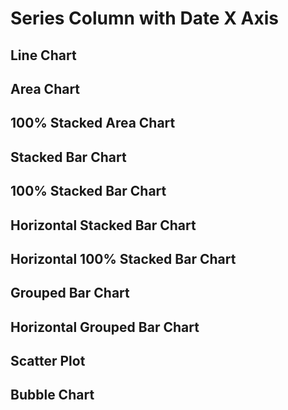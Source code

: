 <script>

let orig = [
    {fed_reserve_district: 'NY', established_date: '2015-01-01', banks: 1},
    {fed_reserve_district: 'SF', established_date: '2017-01-01', banks: 1},
    {fed_reserve_district: 'ATL', established_date: '2017-01-01', banks: 1},
    {fed_reserve_district: 'DAL', established_date: '2017-01-01', banks: 3},
    {fed_reserve_district: 'ATL', established_date: '2018-01-01', banks: 3},
    {fed_reserve_district: 'SF', established_date: '2018-01-01', banks: 3},
    {fed_reserve_district: 'NY', established_date: '2018-01-01', banks: 1},
    {fed_reserve_district: 'DAL', established_date: '2018-01-01', banks: 1},
    {fed_reserve_district: 'ATL', established_date: '2019-01-01', banks: 4},
    {fed_reserve_district: 'NY', established_date: '2019-01-01', banks: 4},
    {fed_reserve_district: 'CHI', established_date: '2019-01-01', banks: 2},
    {fed_reserve_district: 'SF', established_date: '2019-01-01', banks: 1},
    {fed_reserve_district: 'DAL', established_date: '2019-01-01', banks: 2},
    {fed_reserve_district: 'NY', established_date: '2020-01-01', banks: 1},
    {fed_reserve_district: 'ATL', established_date: '2020-01-01', banks: 4},
    {fed_reserve_district: 'SF', established_date: '2020-01-01', banks: 1},
    {fed_reserve_district: 'KC', established_date: '2020-01-01', banks: 1},
    {fed_reserve_district: 'SF', established_date: '2021-01-01', banks: 2},
    {fed_reserve_district: 'ATL', established_date: '2021-01-01', banks: 3},
    {fed_reserve_district: 'CHI', established_date: '2021-01-01', banks: 3},
    {fed_reserve_district: 'DAL', established_date: '2021-01-01', banks: 1}
]


let fullMonths = [
    {fed_reserve_district: 'SF', established_date: '2017-11-01', banks: 1},
    {fed_reserve_district: 'ATL', established_date: '2017-10-15', banks: 1},
    {fed_reserve_district: 'DAL', established_date: '2017-11-01', banks: 3},
    {fed_reserve_district: 'ATL', established_date: '2017-11-01', banks: 3},
    {fed_reserve_district: 'SF', established_date: '2017-12-01', banks: 3},
    {fed_reserve_district: 'NY', established_date: '2017-11-', banks: 1},
    {fed_reserve_district: 'DAL', established_date: '2017-12-01', banks: 1},
    {fed_reserve_district: 'ATL', established_date: '2017-12-01', banks: 4},
    {fed_reserve_district: 'NY', established_date: '2017-12-01', banks: 4},
    {fed_reserve_district: 'CHI', established_date: '2018-01-01', banks: 2},
    {fed_reserve_district: 'SF', established_date: '2018-01-01', banks: 1},
    {fed_reserve_district: 'DAL', established_date: '2018-01-01', banks: 2},
    {fed_reserve_district: 'NY', established_date: '2018-01-01', banks: 1},
    {fed_reserve_district: 'ATL', established_date: '2018-01-01', banks: 4},
    {fed_reserve_district: 'SF', established_date: '2018-03-01', banks: 1},
    {fed_reserve_district: 'KC', established_date: '2018-03-01', banks: 1},
    {fed_reserve_district: 'SF', established_date: '2018-04-01', banks: 2},
    {fed_reserve_district: 'ATL', established_date: '2018-04-01', banks: 3},
    {fed_reserve_district: 'CHI', established_date: '2018-05-01', banks: 3},
    {fed_reserve_district: 'DAL', established_date: '2018-05-01', banks: 1}
]

let nulls = [
    {fed_reserve_district: 'NY', established_date: '2015-01-01', banks: 1},
    {fed_reserve_district: 'SF', established_date: '2015-01-01', banks: null},
    {fed_reserve_district: 'ATL', established_date: '2015-01-01', banks: null},
    {fed_reserve_district: 'DAL', established_date: '2015-01-01', banks: null},
    {fed_reserve_district: 'KC', established_date: '2015-01-01', banks: null},
    {fed_reserve_district: 'CHI', established_date: '2015-01-01', banks: null},
    
    {fed_reserve_district: 'NY', established_date: '2016-01-01', banks: null},
    {fed_reserve_district: 'SF', established_date: '2016-01-01', banks: null},
    {fed_reserve_district: 'ATL', established_date: '2016-01-01', banks: null},
    {fed_reserve_district: 'DAL', established_date: '2016-01-01', banks: null},
    {fed_reserve_district: 'KC', established_date: '2016-01-01', banks: null},
    {fed_reserve_district: 'CHI', established_date: '2016-01-01', banks: null},

    {fed_reserve_district: 'SF', established_date: '2017-01-01', banks: 1},
    {fed_reserve_district: 'ATL', established_date: '2017-01-01', banks: 1},
    {fed_reserve_district: 'DAL', established_date: '2017-01-01', banks: 3},
    {fed_reserve_district: 'KC', established_date: '2017-01-01', banks: null},
    {fed_reserve_district: 'CHI', established_date: '2017-01-01', banks: null},
    {fed_reserve_district: 'NY', established_date: '2017-01-01', banks: null},

    {fed_reserve_district: 'ATL', established_date: '2018-01-01', banks: 3},
    {fed_reserve_district: 'SF', established_date: '2018-01-01', banks: 3},
    {fed_reserve_district: 'NY', established_date: '2018-01-01', banks: 1},
    {fed_reserve_district: 'DAL', established_date: '2018-01-01', banks: 1},
    {fed_reserve_district: 'CHI', established_date: '2018-01-01', banks: null},
    {fed_reserve_district: 'KC', established_date: '2018-01-01', banks: null},

    {fed_reserve_district: 'ATL', established_date: '2019-01-01', banks: 4},
    {fed_reserve_district: 'NY', established_date: '2019-01-01', banks: 4},
    {fed_reserve_district: 'CHI', established_date: '2019-01-01', banks: 2},
    {fed_reserve_district: 'SF', established_date: '2019-01-01', banks: 1},
    {fed_reserve_district: 'DAL', established_date: '2019-01-01', banks: 2},
    {fed_reserve_district: 'KC', established_date: '2019-01-01', banks: null},

    {fed_reserve_district: 'NY', established_date: '2020-01-01', banks: 1},
    {fed_reserve_district: 'ATL', established_date: '2020-01-01', banks: 4},
    {fed_reserve_district: 'SF', established_date: '2020-01-01', banks: 1},
    {fed_reserve_district: 'KC', established_date: '2020-01-01', banks: 1},
    {fed_reserve_district: 'CHI', established_date: '2020-01-01', banks: null},
    {fed_reserve_district: 'DAL', established_date: '2020-01-01', banks: null},

    {fed_reserve_district: 'SF', established_date: '2021-01-01', banks: 2},
    {fed_reserve_district: 'ATL', established_date: '2021-01-01', banks: 3},
    {fed_reserve_district: 'CHI', established_date: '2021-01-01', banks: 3},
    {fed_reserve_district: 'DAL', established_date: '2021-01-01', banks: 1},
    {fed_reserve_district: 'KC', established_date: '2021-01-01', banks: null},
    {fed_reserve_district: 'NY', established_date: '2021-01-01', banks: null}
]

let full = [
    {fed_reserve_district: 'NY', established_date: '2015-01-01', banks: 1},
    {fed_reserve_district: 'SF', established_date: '2015-01-01', banks: 0},
    {fed_reserve_district: 'ATL', established_date: '2015-01-01', banks: 0},
    {fed_reserve_district: 'DAL', established_date: '2015-01-01', banks: 0},
    {fed_reserve_district: 'KC', established_date: '2015-01-01', banks: 0},
    {fed_reserve_district: 'CHI', established_date: '2015-01-01', banks: 0},
    
    {fed_reserve_district: 'NY', established_date: '2016-01-01', banks: 0},
    {fed_reserve_district: 'SF', established_date: '2016-01-01', banks: 0},
    {fed_reserve_district: 'ATL', established_date: '2016-01-01', banks: 0},
    {fed_reserve_district: 'DAL', established_date: '2016-01-01', banks: 0},
    {fed_reserve_district: 'KC', established_date: '2016-01-01', banks: 0},
    {fed_reserve_district: 'CHI', established_date: '2016-01-01', banks: 0},

    {fed_reserve_district: 'SF', established_date: '2017-01-01', banks: 1},
    {fed_reserve_district: 'ATL', established_date: '2017-01-01', banks: 1},
    {fed_reserve_district: 'DAL', established_date: '2017-01-01', banks: 3},
    {fed_reserve_district: 'KC', established_date: '2017-01-01', banks: 0},
    {fed_reserve_district: 'CHI', established_date: '2017-01-01', banks: 0},
    {fed_reserve_district: 'NY', established_date: '2017-01-01', banks: 0},

    {fed_reserve_district: 'ATL', established_date: '2018-01-01', banks: 3},
    {fed_reserve_district: 'SF', established_date: '2018-01-01', banks: 3},
    {fed_reserve_district: 'NY', established_date: '2018-01-01', banks: 1},
    {fed_reserve_district: 'DAL', established_date: '2018-01-01', banks: 1},
    {fed_reserve_district: 'CHI', established_date: '2018-01-01', banks: 0},
    {fed_reserve_district: 'KC', established_date: '2018-01-01', banks: 0},

    {fed_reserve_district: 'ATL', established_date: '2019-01-01', banks: 4},
    {fed_reserve_district: 'NY', established_date: '2019-01-01', banks: 4},
    {fed_reserve_district: 'CHI', established_date: '2019-01-01', banks: 2},
    {fed_reserve_district: 'SF', established_date: '2019-01-01', banks: 1},
    {fed_reserve_district: 'DAL', established_date: '2019-01-01', banks: 2},
    {fed_reserve_district: 'KC', established_date: '2019-01-01', banks: 0},

    {fed_reserve_district: 'NY', established_date: '2020-01-01', banks: 1},
    {fed_reserve_district: 'ATL', established_date: '2020-01-01', banks: 4},
    {fed_reserve_district: 'SF', established_date: '2020-01-01', banks: 1},
    {fed_reserve_district: 'KC', established_date: '2020-01-01', banks: 1},
    {fed_reserve_district: 'CHI', established_date: '2020-01-01', banks: 0},
    {fed_reserve_district: 'DAL', established_date: '2020-01-01', banks: 0},

    {fed_reserve_district: 'SF', established_date: '2021-02-01', banks: 2},
    {fed_reserve_district: 'ATL', established_date: '2021-02-01', banks: 3},
    {fed_reserve_district: 'CHI', established_date: '2021-02-01', banks: 3},
    {fed_reserve_district: 'DAL', established_date: '2021-02-01', banks: 1},
    {fed_reserve_district: 'KC', established_date: '2021-02-01', banks: 0},
    {fed_reserve_district: 'NY', established_date: '2021-02-01', banks: 0}
]

let xSync = [
    {fed_reserve_district: 'NY', established_date: '2015-01-01', banks: 1},
    {fed_reserve_district: 'SF', established_date: '2015-01-01', banks: 0},
    {fed_reserve_district: 'ATL', established_date: '2015-01-01', banks: 0},
    {fed_reserve_district: 'DAL', established_date: '2015-01-01', banks: 0},
    {fed_reserve_district: 'KC', established_date: '2015-01-01', banks: 0},
    {fed_reserve_district: 'CHI', established_date: '2015-01-01', banks: 0},
    
    {fed_reserve_district: 'NY', established_date: '2016-01-01', banks: 0},
    {fed_reserve_district: 'SF', established_date: '2016-01-01', banks: 0},
    {fed_reserve_district: 'ATL', established_date: '2016-01-01', banks: 0},
    {fed_reserve_district: 'DAL', established_date: '2016-01-01', banks: 0},
    {fed_reserve_district: 'KC', established_date: '2016-01-01', banks: 0},
    {fed_reserve_district: 'CHI', established_date: '2016-01-01', banks: 0},

    {fed_reserve_district: 'SF', established_date: '2017-01-01', banks: 1},
    {fed_reserve_district: 'ATL', established_date: '2017-01-01', banks: 1},
    {fed_reserve_district: 'DAL', established_date: '2017-01-01', banks: 3},
    {fed_reserve_district: 'KC', established_date: '2017-01-01', banks: 0},
    {fed_reserve_district: 'CHI', established_date: '2017-01-01', banks: 0},
    {fed_reserve_district: 'NY', established_date: '2017-01-01', banks: 0},

    {fed_reserve_district: 'ATL', established_date: '2018-01-01', banks: 3},
    {fed_reserve_district: 'SF', established_date: '2018-01-01', banks: 3},
    {fed_reserve_district: 'NY', established_date: '2018-01-01', banks: 1},
    {fed_reserve_district: 'DAL', established_date: '2018-01-01', banks: 1},
    {fed_reserve_district: 'CHI', established_date: '2018-01-01', banks: 0},
    {fed_reserve_district: 'KC', established_date: '2018-01-01', banks: 0},

    {fed_reserve_district: 'ATL', established_date: '2019-01-01', banks: 4},
    {fed_reserve_district: 'NY', established_date: '2019-01-01', banks: 4},
    {fed_reserve_district: 'CHI', established_date: '2019-01-01', banks: 2},
    {fed_reserve_district: 'SF', established_date: '2019-01-01', banks: 1},
    {fed_reserve_district: 'DAL', established_date: '2019-01-01', banks: 2},
    {fed_reserve_district: 'KC', established_date: '2019-01-01', banks: 0},

    {fed_reserve_district: 'NY', established_date: '2020-01-01', banks: 1},
    {fed_reserve_district: 'ATL', established_date: '2020-01-01', banks: 4},
    {fed_reserve_district: 'SF', established_date: '2020-01-01', banks: 1},
    {fed_reserve_district: 'KC', established_date: '2020-01-31', banks: 1},
    {fed_reserve_district: 'CHI', established_date: '2020-01-01', banks: 0},
    {fed_reserve_district: 'DAL', established_date: '2020-01-01', banks: 0},

    {fed_reserve_district: 'SF', established_date: '2021-01-01', banks: 2},
    {fed_reserve_district: 'ATL', established_date: '2021-01-01', banks: 3},
    {fed_reserve_district: 'CHI', established_date: '2021-01-01', banks: 3},
    {fed_reserve_district: 'DAL', established_date: '2021-01-01', banks: 1},
    {fed_reserve_district: 'KC', established_date: '2021-01-01', banks: 0},
    {fed_reserve_district: 'NY', established_date: '2021-01-01', banks: 0}
]

let missingX = [ // take out 2016 and 2020
    {fed_reserve_district: 'NY', established_date: '2015-01-01', banks: 1},
    {fed_reserve_district: 'SF', established_date: '2015-01-01', banks: 0},
    {fed_reserve_district: 'ATL', established_date: '2015-01-01', banks: 0},
    {fed_reserve_district: 'DAL', established_date: '2015-01-01', banks: 0},
    {fed_reserve_district: 'KC', established_date: '2015-01-01', banks: 0},
    {fed_reserve_district: 'CHI', established_date: '2015-01-01', banks: 0},

    {fed_reserve_district: 'SF', established_date: '2017-01-01', banks: 1},
    {fed_reserve_district: 'ATL', established_date: '2017-01-01', banks: 1},
    {fed_reserve_district: 'DAL', established_date: '2017-01-01', banks: 3},
    {fed_reserve_district: 'KC', established_date: '2017-01-01', banks: 0},
    {fed_reserve_district: 'CHI', established_date: '2017-01-01', banks: 0},
    {fed_reserve_district: 'NY', established_date: '2017-01-01', banks: 0},

    {fed_reserve_district: 'ATL', established_date: '2018-01-01', banks: 3},
    {fed_reserve_district: 'SF', established_date: '2018-01-01', banks: 3},
    {fed_reserve_district: 'NY', established_date: '2018-01-01', banks: 1},
    {fed_reserve_district: 'DAL', established_date: '2018-01-01', banks: 1},
    {fed_reserve_district: 'CHI', established_date: '2018-01-01', banks: 0},
    {fed_reserve_district: 'KC', established_date: '2018-01-01', banks: 0},

    {fed_reserve_district: 'ATL', established_date: '2019-01-01', banks: 4},
    {fed_reserve_district: 'NY', established_date: '2019-01-01', banks: 4},
    {fed_reserve_district: 'CHI', established_date: '2019-01-01', banks: 2},
    {fed_reserve_district: 'SF', established_date: '2019-01-01', banks: 1},
    {fed_reserve_district: 'DAL', established_date: '2019-01-01', banks: 2},
    {fed_reserve_district: 'KC', established_date: '2019-01-01', banks: 0},

    {fed_reserve_district: 'SF', established_date: '2021-01-01', banks: 2},
    {fed_reserve_district: 'ATL', established_date: '2021-01-01', banks: 3},
    {fed_reserve_district: 'CHI', established_date: '2021-01-01', banks: 3},
    {fed_reserve_district: 'DAL', established_date: '2021-01-01', banks: 1},
    {fed_reserve_district: 'KC', established_date: '2021-01-01', banks: 0},
    {fed_reserve_district: 'NY', established_date: '2021-01-01', banks: 0}
]

let missingY = [ // take out SF 2018 and NY 2016
    {fed_reserve_district: 'NY', established_date: '2015-01-01', banks: 1},
    {fed_reserve_district: 'SF', established_date: '2015-01-01', banks: 0},
    {fed_reserve_district: 'ATL', established_date: '2015-01-01', banks: 0},
    {fed_reserve_district: 'DAL', established_date: '2015-01-01', banks: 0},
    {fed_reserve_district: 'KC', established_date: '2015-01-01', banks: 0},
    {fed_reserve_district: 'CHI', established_date: '2015-01-01', banks: 0},
    
    {fed_reserve_district: 'SF', established_date: '2016-01-01', banks: 0},
    {fed_reserve_district: 'ATL', established_date: '2016-01-01', banks: 0},
    {fed_reserve_district: 'DAL', established_date: '2016-01-01', banks: 0},
    {fed_reserve_district: 'KC', established_date: '2016-01-01', banks: 0},
    {fed_reserve_district: 'CHI', established_date: '2016-01-01', banks: 0},

    {fed_reserve_district: 'SF', established_date: '2017-01-01', banks: 1},
    {fed_reserve_district: 'ATL', established_date: '2017-01-01', banks: 1},
    {fed_reserve_district: 'DAL', established_date: '2017-01-01', banks: 3},
    {fed_reserve_district: 'KC', established_date: '2017-01-01', banks: 0},
    {fed_reserve_district: 'CHI', established_date: '2017-01-01', banks: 0},
    {fed_reserve_district: 'NY', established_date: '2017-01-01', banks: 0},

    {fed_reserve_district: 'ATL', established_date: '2018-01-01', banks: 3},
    {fed_reserve_district: 'NY', established_date: '2018-01-01', banks: 1},
    {fed_reserve_district: 'DAL', established_date: '2018-01-01', banks: 1},
    {fed_reserve_district: 'CHI', established_date: '2018-01-01', banks: 0},
    {fed_reserve_district: 'KC', established_date: '2018-01-01', banks: 0},

    {fed_reserve_district: 'ATL', established_date: '2019-01-01', banks: 4},
    {fed_reserve_district: 'NY', established_date: '2019-01-01', banks: 4},
    {fed_reserve_district: 'CHI', established_date: '2019-01-01', banks: 2},
    {fed_reserve_district: 'SF', established_date: '2019-01-01', banks: 1},
    {fed_reserve_district: 'DAL', established_date: '2019-01-01', banks: 2},
    {fed_reserve_district: 'KC', established_date: '2019-01-01', banks: 0},

    {fed_reserve_district: 'NY', established_date: '2020-01-01', banks: 1},
    {fed_reserve_district: 'ATL', established_date: '2020-01-01', banks: 4},
    {fed_reserve_district: 'SF', established_date: '2020-01-01', banks: 1},
    {fed_reserve_district: 'KC', established_date: '2020-01-01', banks: 1},
    {fed_reserve_district: 'CHI', established_date: '2020-01-01', banks: 0},
    {fed_reserve_district: 'DAL', established_date: '2020-01-01', banks: 0},

    {fed_reserve_district: 'SF', established_date: '2021-01-01', banks: 2},
    {fed_reserve_district: 'ATL', established_date: '2021-01-01', banks: 3},
    {fed_reserve_district: 'CHI', established_date: '2021-01-01', banks: 3},
    {fed_reserve_district: 'DAL', established_date: '2021-01-01', banks: 1},
    {fed_reserve_district: 'KC', established_date: '2021-01-01', banks: 0},
    {fed_reserve_district: 'NY', established_date: '2021-01-01', banks: 0}
]

let titles  = [
    "Full Data",
    "Missing Y",
    "Missing X",
    "X out of Sync",
    "Nulls"
]
 </script>

<h1>Series Column with Date X Axis</h1>
<h2>Line Chart</h2>
<LineChart data={full} series=fed_reserve_district x=established_date title={titles[0]} markers=true/>
<LineChart data={missingY} series=fed_reserve_district x=established_date title={titles[1]} markers=true/>
<LineChart data={missingX} series=fed_reserve_district x=established_date title={titles[2]}/>
<LineChart data={xSync} series=fed_reserve_district x=established_date title={titles[3]}/>
<LineChart data={nulls} series=fed_reserve_district x=established_date title={titles[4]}/>

<h2>Area Chart</h2>
<AreaChart data={full} series=fed_reserve_district x=established_date title={titles[0]}/>
<AreaChart data={missingY} series=fed_reserve_district x=established_date title={titles[1]}/>
<AreaChart data={missingX} series=fed_reserve_district x=established_date title={titles[2]}/>
<AreaChart data={xSync} series=fed_reserve_district x=established_date title={titles[3]}/>
<AreaChart data={nulls} series=fed_reserve_district x=established_date title={titles[4]}>
    <ReferenceArea x1=2016 x2=2018 label=Recession/>
</AreaChart>    

<h2>100% Stacked Area Chart</h2>
<AreaChart data={full} series=fed_reserve_district x=established_date title={titles[0]} type=stacked100/>
<AreaChart data={missingY} series=fed_reserve_district x=established_date title={titles[1]} type=stacked100/>
<AreaChart data={missingX} series=fed_reserve_district x=established_date title={titles[2]} type=stacked100/>
<AreaChart data={xSync} series=fed_reserve_district x=established_date title={titles[3]} type=stacked100/>
<AreaChart data={nulls} series=fed_reserve_district x=established_date title={titles[4]} type=stacked100/>

<h2>Stacked Bar Chart</h2>
<BarChart data={full} series=fed_reserve_district x=established_date title={titles[0]}>
        <ReferenceArea x1=2016 x2=2018 label=Recession/>
</BarChart>
<BarChart data={missingY} series=fed_reserve_district x=established_date title={titles[1]}/>
<BarChart data={missingX} series=fed_reserve_district x=established_date title={titles[2]}/>
<BarChart data={xSync} series=fed_reserve_district x=established_date title={titles[3]}/>
<BarChart data={nulls} series=fed_reserve_district x=established_date title={titles[4]}/>

<h2>100% Stacked Bar Chart</h2>
<BarChart data={full} series=fed_reserve_district x=established_date title={titles[0]} type=stacked100/>
<BarChart data={missingY} series=fed_reserve_district x=established_date title={titles[1]} type=stacked100/>
<BarChart data={missingX} series=fed_reserve_district x=established_date title={titles[2]} type=stacked100/>
<BarChart data={xSync} series=fed_reserve_district x=established_date title={titles[3]} type=stacked100/>
<BarChart data={nulls} series=fed_reserve_district x=established_date title={titles[4]} type=stacked100/>

<h2>Horizontal Stacked Bar Chart</h2>
<BarChart data={full} x=established_date series=fed_reserve_district swapXY=true title="Full Data" sort=false/>
<BarChart data={missingY} x=established_date series=fed_reserve_district swapXY=true title="Missing Y"/>
<BarChart data={missingX} x=established_date series=fed_reserve_district swapXY=true title="Missing X"/>
<BarChart data={xSync} x=established_date series=fed_reserve_district swapXY=true title="X out of sync"/>
<BarChart data={nulls} x=established_date series=fed_reserve_district swapXY=true title="Nulls"/>

<h2>Horizontal 100% Stacked Bar Chart</h2>
<BarChart data={full} x=established_date series=fed_reserve_district swapXY=true title="Full Data" sort=false type=stacked100/>
<BarChart data={missingY} x=established_date series=fed_reserve_district swapXY=true title="Missing Y" type=stacked100/>
<BarChart data={missingX} x=established_date series=fed_reserve_district swapXY=true title="Missing X" type=stacked100/>
<BarChart data={xSync} x=established_date series=fed_reserve_district swapXY=true title="X out of sync" type=stacked100/>
<BarChart data={nulls} x=established_date series=fed_reserve_district swapXY=true title="Nulls" type=stacked100/>

<h2>Grouped Bar Chart</h2>
<BarChart data={full} series=fed_reserve_district type=grouped x=established_date title={titles[0]}/>
<BarChart data={missingY} series=fed_reserve_district type=grouped x=established_date title={titles[1]}/>
<BarChart data={missingX} series=fed_reserve_district type=grouped x=established_date title={titles[2]}/>
<BarChart data={xSync} series=fed_reserve_district type=grouped x=established_date title={titles[3]}/>
<BarChart data={nulls} series=fed_reserve_district type=grouped x=established_date title={titles[4]}/>

<h2>Horizontal Grouped Bar Chart</h2>
<BarChart data={full} series=fed_reserve_district x=established_date swapXY=true type=grouped title="Full Data"/>
<BarChart data={missingY} series=fed_reserve_district x=established_date swapXY=true type=grouped title="Missing Y"/>
<BarChart data={missingX} series=fed_reserve_district x=established_date swapXY=true type=grouped title="Missing X"/>
<BarChart data={xSync} series=fed_reserve_district x=established_date swapXY=true type=grouped title="X out of sync"/>
<BarChart data={nulls} series=fed_reserve_district x=established_date swapXY=true type=grouped title="Nulls"/>

<h2>Scatter Plot</h2>
<ScatterPlot data={full} series=fed_reserve_district x=established_date title={titles[0]}/>
<ScatterPlot data={missingY} series=fed_reserve_district x=established_date title={titles[1]}/>
<ScatterPlot data={missingX} series=fed_reserve_district x=established_date title={titles[2]}/>
<ScatterPlot data={xSync} series=fed_reserve_district x=established_date title={titles[3]}/>
<ScatterPlot data={nulls} series=fed_reserve_district x=established_date title={titles[4]}/>

<h2>Bubble Chart</h2>
<BubbleChart data={full} series=fed_reserve_district size=banks y=banks x=established_date title={titles[0]}/>
<BubbleChart data={missingY} series=fed_reserve_district size=banks y=banks x=established_date title={titles[1]}/>
<BubbleChart data={missingX} series=fed_reserve_district size=banks y=banks x=established_date title={titles[2]}/>
<BubbleChart data={xSync} series=fed_reserve_district size=banks y=banks x=established_date title={titles[3]}/>
<BubbleChart data={nulls} series=fed_reserve_district size=banks y=banks x=established_date title={titles[4]}/>
